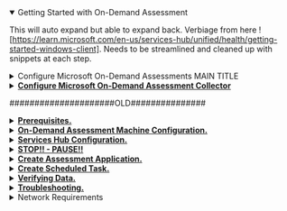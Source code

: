<details open><summary>Getting Started with On-Demand Assessment</summary>
<p>

This will auto expand but able to expand back. Verbiage from here ![https://learn.microsoft.com/en-us/services-hub/unified/health/getting-started-windows-client]. Needs to be streamlined and cleaned up with snippets at each step.
</p>
</details>
 
<details>
<summary>Configure Microsoft On-Demand Assessments MAIN TITLE</summary><p>
</p>
<ul>
<details><summary>System and Network Requirements</summary>
All items from current ODA need to lie here, GPO, Network, OS etc and consolidated as a point back for the "On-Demand Assessments".
<ul>
<details><summary>Azure Public</summary><p>

| *Azure Public Endpoint* | *Description* |
| :---        |    :----:   |
|management.azure.com |	Azure Resource Manager|
login.windows.net |	Azure Active Directory|
dc.services.visualstudio.com |	Application Insights|
agentserviceapi.azure-automation.net |	Guest Configuration|
*-agentservice-prod-1.azure-automation.net |	Guest Configuration|
*.his.hybridcompute.azure-automation.net |	Hybrid Identity Service|
</p>
</details>
</ul>
<ul>
<details><summary>Azure Government</summary><p>

| *Azure Government Endpoint* | *Description* |
| :---        |    :----:   |
|management.azure.com |	Azure Resource Manager|
login.windows.net |	Azure Active Directory|
dc.services.visualstudio.com |	Application Insights|
agentserviceapi.azure-automation.net |	Guest Configuration|
*-agentservice-prod-1.azure-automation.net |	Guest Configuration|
*.his.hybridcompute.azure-automation.net |	Hybrid Identity Service|
</details>
</ul>
</ul>
<ul>
<details><summary>On-Demand Assessments</summary><p>

- [On-Demand Assessment - Entra](./EntraIDAssessment.md)
- [On-Demand Assessment - Sharepoint](MDI-Hardened.md)
</p>
</ul>
</details>
</details>




<details><summary> <b><u><font size="<h3>">Configure Microsoft On-Demand Assessment Collector</font></u></b></summary> 
<p>

1. Create Resource Group: 'Assessment'.
2. Create Log Analytics Workspace in Assessment RG: 'Assessment'.
3. Create Azure Virtual Machine (Server 22): 'Assessment'.
4. Turn on "Enable Systemd Assigned Managed Identity", while building the virtual machine, under the management blade. Verify after deployment it is enabled.
   
   ![](https://github.com/Cyberlorians/uploadedimages/blob/main/mgmdidentity.png)

   ![](https://github.com/Cyberlorians/uploadedimages/blob/main/mgmdidentity2.png)

6. Install the Azure Monitor Agent Extension on the newly created virtual machine (this can be seen from the Extensions blade on the VM). Run the below command from the Azure Portal PowerShell and verify.
   
   **!!DO NOT MISS THIS STEP!!**

   ![](https://github.com/Cyberlorians/uploadedimages/blob/main/amaassessment.png)
```
Connect-AzAccount -UseDeviceAuthentication
Set-AzVMExtension -Name AzureMonitorWindowsAgent -ExtensionType AzureMonitorWindowsAgent -Publisher Microsoft.Azure.Monitor -ResourceGroupName Assessment -VMName Assessment -Location EastUS -TypeHandlerVersion 1.0 -EnableAutomaticUpgrade $true
```

</details>

#####################OLD###############
<details><summary> <b><u><font size="<h3>">Prerequisites.</font></u></b></summary> 
<p>

## Pre-Reqs

1. Create Resource Group: 'Assessment'.
2. Create Log Analytics Workspace in Assessment RG: 'Assessment-LAW'.
3. Create AzureVM (Server 22): 'Assessment'.
4. Turn on "Enable Systemd Assigned Managed Identity", while building the VM, under the management blade. Verify after deployment it is enabled.
   
   ![](https://github.com/Cyberlorians/uploadedimages/blob/main/mgmdidentity.png)

   ![](https://github.com/Cyberlorians/uploadedimages/blob/main/mgmdidentity2.png)

6. Install the Azure Monitor Agent Extension on the newly created VM (this can be seen from the Extensions blade on the VM). Run the below command from the Azure Portal PowerShell and verify.
   
   **!!DO NOT MISS THIS STEP!!**

   ![](https://github.com/Cyberlorians/uploadedimages/blob/main/amaassessment.png)
```
Connect-AzAccount -UseDeviceAuthentication
Set-AzVMExtension -Name AzureMonitorWindowsAgent -ExtensionType AzureMonitorWindowsAgent -Publisher Microsoft.Azure.Monitor -ResourceGroupName Assessment -VMName Assessment -Location EastUS -TypeHandlerVersion 1.0 -EnableAutomaticUpgrade $true
```

   	
</details>

<details><summary> <b><u><font size="<h3>">On-Demand Assessment Machine Configuration.</font></u></b></summary> 
<p>

## Machine Configuration

Log in as local administrator to the virtual machine.

1. Verify Endpoints.

*Domain Environment - Required Azure Service Endpoints*

| Endpoint | Desciprtion |
| :---        |    :----:   |
|management.azure.com |	Azure Resource Manager|
login.windows.net |	Azure Active Directory|
dc.services.visualstudio.com |	Application Insights|
agentserviceapi.azure-automation.net |	Guest Configuration|
*-agentservice-prod-1.azure-automation.net |	Guest Configuration|
*.his.hybridcompute.azure-automation.net |	Hybrid Identity Service|

2. Utilize Test-NetConnection.

```
tnc management.azure.com -Port 443; 
tnc login.windows.net -port 443;
tnc dc.services.visualstudio.com -port 443;
tnc agentserviceapi.azure-automation.net -port 443
```
3. Patch the OS and reboot. *Disclaimer - .NET 4.8 is required. Server 2022 comes with this framework by default*.

4. Create folder directory. 'C:\Assessment\Entra'
5. Turn off IE EnchancedMode.
6. Start -> Run -> gpedit.msc-> Computer Configuration -> Windows Settings -> Security Settings -> Local Policies -> User Rights Assignment -> Log on as a batch job -> Add Adminstrators.
7. Start -> Run -> gpedit.msc-> Computer Configuration -> Administrative Template -> system -> user profile ->Do not forcefully unload the users registry at user logoff -> Click Enable.
8. Run PowerShell as Administrator and install four modules on the Assessment Server - DO NOT MISS THIS STEP!
```
Install-Module Microsoft.Graph -Verbose -AllowClobber -Force 
Install-Module Msonline -verbose -allowclobber -force
Install-Module AzureRM -verbose -allowclobber -Force
Install-Module AzureADPreview -verbose -allowclobber -Force
```
9. Reboot and proceed.

</details>

<details><summary> <b><u><font size="<h3>">Services Hub Configuration.</font></u></b></summary> 
<p>

## Services Hub Configuration

1. Log into Services Hub and add your log analytics workspace. 

2. Add the Azure AD Assessment.

3. Add the VM and the assessment path you used from the previous step. Installation will begin.
   ![](https://github.com/Cyberlorians/uploadedimages/blob/main/entraassessment.png)

4. The installation creates a Data Collection Rule, named 'Azure DCR Rule'. 

5. Verify you see AzureAssessment, AssessmentPlatform AND AzureMonitorWindowsAgent
   ![](https://github.com/Cyberlorians/uploadedimages/blob/main/assessmentextension.png)

6. Take note and if you see the extensions are out of date, STOP and update (select extensions what need updating and click update). Updates available will look like below, pay close attention to what version is available and use that number to replace the code below.
    ![](https://github.com/Cyberlorians/uploadedimages/blob/main/assessmentupdate2.png)

   EXAMPLE code is below, if you want/have to do manually. You must first uninstall the extension then install using Azure PowerShell CLI.
   ```
   Set-AzVMExtension -ResourceGroupName "Assessment" `
   -VMName "Assessment" `
   -Name "AssessmentPlatform" `
   -Publisher "Microsoft.ServicesHub" `
   -ExtensionType "AssessmentPlatform" `
   -TypeHandlerVersion "4.5"
 
   Set-AzVMExtension -ResourceGroupName "Assessment" `
   -VMName "Assessment" `
   -Name "AzureAssessment" `
   -Publisher "Microsoft.ServicesHub" `
   -ExtensionType "AzureAssessment" `
   -TypeHandlerVersion "1.9"
   ```
      
8. After DCR kick off from Step #3 a new folder will be created on C:\ called 'ODA'. Leave this folder alone as it is reserved for system.

</details>

<details><summary> <b><u><font size="<h3>">STOP!! - PAUSE!!</font></u></b></summary> 
<p>

As of 11/7/2024, after upgrading the extensions to 4.5 and 1.9 there is a known issue of the AzureAssessment.execpkg being removed from the C:\ODA\Pakages folder. Before proceeding, please do the following.

1. Copy the AzureAssessment.execpkg file from "C:\Packages\Plugins\Microsoft.ServicesHub.AzureAssessment\1.9\bin" to "C:\ODA\Packages"
2. Proceed once confirmed you have copied this file. Again, COPY not CUT.


</details>

<details><summary> <b><u><font size="<h3>">Create Assessment Application.</font></u></b></summary> 
<p>

## Create 'Microsoft Assessment' Application 

1. Verify that you have the Azure subscription Owner role on the Azure subscription on the same email ID that you use to login into Services Hub. Review [Linking Permissions](https://learn.microsoft.com/en-us/services-hub/unified/health/assessments-troubleshooting-ama#linking-and-permissions).

2. Create Application, reviewed [here](https://learn.microsoft.com/en-us/services-hub/unified/health/getting-started-entraid#setup-the-microsoft-microsoft-entra-id-assessment-on-the-data-collection-machine). Authentication to Entra as Global Administrator*- you will be prompted for MFA and after setup, you must consent to the application permissions. See application permissions that will be delegated [here](https://learn.microsoft.com/en-us/services-hub/unified/health/getting-started-microsoftassessmentapplication/permission-requirements).
3. 
4. When prompted for the Subscription boundary. Chose only the subscription where the assessment VM resides. This step sets READER permission for the application service principal on the subscription.

```
New-MicrosoftAssessmentsApplication -allowclobber -force
```
</details>

<details><summary> <b><u><font size="<h3>">Create Scheduled Task.</font></u></b></summary> 
<p>
   
1. Create Scheduled Task - run this task as the local admin with computername\localadmin as shown below.
```
Add-AzureAssessmentTask -WorkingDirectory C:\Assessment\Entra -ScheduledTaskUsername Assessment\xadmin
```
2. Verify the Scheduled Task
   ![](https://github.com/Cyberlorians/uploadedimages/blob/main/scheduledtask.png)

3. Right-Click the ST and click run. Adjust or remove schedule if needed. VM should be powered off between assessments.

4. After the ST has been kicked off. The C:\Assessment\Entra folder will being to populate with a numerical folder.

</details>

<details><summary> <b><u><font size="<h3>">Verifying Data.</font></u></b></summary> 
<p>


## Verifying Data to the Log Analytics Workspace ##

```
//Viewing Failed Recommendation Results
AzureAssessmentRecommendation 
| where TimeGenerated > ago (30d) //set time
| where RecommendationResult contains ''
| summarize count() by RecommendationResult, ['Week Starting']=startofweek(TimeGenerated) 
| sort by ['Week Starting'] desc, RecommendationResult asc 
```
2. Once confirmed, you will see data trickle in over the next few hours populate in ServicesHub.

   ![](https://github.com/Cyberlorians/uploadedimages/blob/main/assessmentshcomplete.png)

</details>

<details><summary> <b><u><font size="<h3>">Troubleshooting.</font></u></b></summary> 
<p>

https://learn.microsoft.com/en-us/services-hub/unified/health/assessments-troubleshooting-ama#linking-and-permissions

</details>
 

<details><summary>Network Requirements</summary>
<ul>
<details><summary>Azure Public</summary><p>

| *Azure Public Endpoint* | *Description* |
| :---        |    :----:   |
|management.azure.com |	Azure Resource Manager|
login.windows.net |	Azure Active Directory|
dc.services.visualstudio.com |	Application Insights|
agentserviceapi.azure-automation.net |	Guest Configuration|
*-agentservice-prod-1.azure-automation.net |	Guest Configuration|
*.his.hybridcompute.azure-automation.net |	Hybrid Identity Service|
</p>
</details>
</ul>
<ul>
<details><summary>Azure Government</summary><p>

| *Azure Government Endpoint* | *Description* |
| :---        |    :----:   |
|management.azure.com |	Azure Resource Manager|
login.windows.net |	Azure Active Directory|
dc.services.visualstudio.com |	Application Insights|
agentserviceapi.azure-automation.net |	Guest Configuration|
*-agentservice-prod-1.azure-automation.net |	Guest Configuration|
*.his.hybridcompute.azure-automation.net |	Hybrid Identity Service|
</details>
</ul>
</details>





